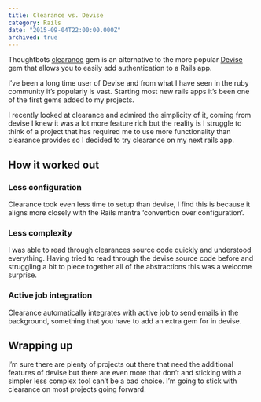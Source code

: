```yaml
---
title: Clearance vs. Devise
category: Rails
date: "2015-09-04T22:00:00.000Z"
archived: true
---
```


Thoughtbots [clearance](https://github.com/thoughtbot/clearance) gem is an alternative to the more popular [Devise](https://github.com/plataformatec/devise) gem that allows you to easily add authentication to a Rails app.

I’ve been a long time user of Devise and from what I have seen in the ruby community it’s popularly is vast. Starting most new rails apps it’s been one of the first gems added to my projects.

I recently looked at clearance and admired the simplicity of it, coming from devise I knew it was a lot more feature rich but the reality is I struggle to think of a project that has required me to use more functionality than clearance provides so I decided to try clearance on my next rails app.

## How it worked out

### Less configuration

Clearance took even less time to setup than devise, I find this is because it aligns more closely with the Rails mantra ‘convention over configuration’.

### Less complexity

I was able to read through clearances source code quickly and understood everything. Having tried to read through the devise source code before and struggling a bit to piece together all of the abstractions this was a welcome surprise.

### Active job integration

Clearance automatically integrates with active job to send emails in the background, something that you have to add an extra gem for in devise.

## Wrapping up

I’m sure there are plenty of projects out there that need the additional features of devise but there are even more that don’t and sticking with a simpler less complex tool can’t be a bad choice. I’m going to stick with clearance on most projects going forward.
